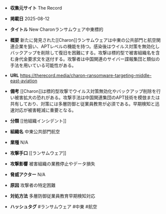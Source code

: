 - **収集元サイト**
The Record

- **掲載日**
2025-08-12

- **タイトル**
New Charonランサムウェア中東標的

- **概要**
新たに発見された[[Charon]]ランサムウェアは中東の公共部門と航空関連企業を狙い、APTレベルの機能を持つ。感染後はウイルス対策を無効化しバックアップを削除して復旧を困難にする。攻撃は標的型で被害組織名を含む身代金要求文を送付する。攻撃者は中国関連のサイバー諜報集団と類似の手法を用いている可能性がある。

- **URL**
https://therecord.media/charon-ransomware-targeting-middle-east-aviation

- **備考**
[[Charon]]は標的型攻撃でウイルス対策無効化やバックアップ削除を行い被害拡大の恐れがある。攻撃手法は中国関連集団のAPT技術を模倣または共有しており、対策には多層防御と従業員教育が必須である。早期検知と迅速対応が被害軽減に重要となる。

- **分類**
[[他組織インシデント]]

- **組織名**
中東公共部門航空

- **業種**
N/A

- **攻撃手口**
[[ランサムウェア]]

- **攻撃影響**
被害組織の業務停止やデータ損失

- **脅威アクター**
N/A

- **原因**
攻撃者の特定困難

- **対処方法**
多層防御従業員教育早期検知対応

- **ハッシュタグ**
#ランサムウェア #中東 #航空
